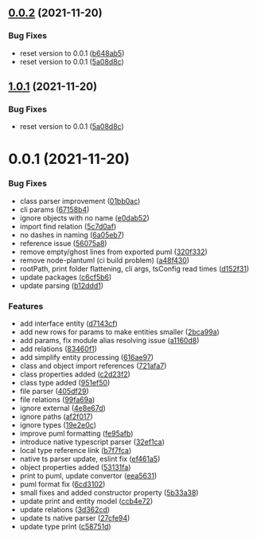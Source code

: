 ## [0.0.2](https://github.com/beecode-rs/msh-vision/compare/v0.0.1...v0.0.2) (2021-11-20)


### Bug Fixes

* reset version to 0.0.1 ([b648ab5](https://github.com/beecode-rs/msh-vision/commit/b648ab5ebd79fd1f0831aa8fc17e1393ce60d727))
* reset version to 0.0.1 ([5a08d8c](https://github.com/beecode-rs/msh-vision/commit/5a08d8cc2409e218bea31015f4635b584567129f))

## [1.0.1](https://github.com/beecode-rs/msh-vision/compare/v1.0.0...v1.0.1) (2021-11-20)


### Bug Fixes

* reset version to 0.0.1 ([5a08d8c](https://github.com/beecode-rs/msh-vision/commit/5a08d8cc2409e218bea31015f4635b584567129f))

# 0.0.1 (2021-11-20)


### Bug Fixes

* class parser improvement ([01bb0ac](https://github.com/beecode-rs/msh-vision/commit/01bb0ac3c68d076772a5e2d8a9b68bd99488f320))
* cli params ([67158b4](https://github.com/beecode-rs/msh-vision/commit/67158b47d5a637718fcf17c8f525cd425e17948b))
* ignore objects with no name ([e0dab52](https://github.com/beecode-rs/msh-vision/commit/e0dab52398722df725d6011849a76ccd96b21e64))
* import find relation ([5c7d0af](https://github.com/beecode-rs/msh-vision/commit/5c7d0afccd134a6d6da8eefc39b9325ed1a9d171))
* no dashes in naming ([6a05eb7](https://github.com/beecode-rs/msh-vision/commit/6a05eb7718d7b3f4dd44feb565c6e22679c6683a))
* reference issue ([56075a8](https://github.com/beecode-rs/msh-vision/commit/56075a8cc02e4e283139adf3808a3a8c9fb884f1))
* remove empty/ghost lines from exported puml ([320f332](https://github.com/beecode-rs/msh-vision/commit/320f332b56d833c1f8907b3064d181c142ffe76a))
* remove node-plantuml (ci build problem) ([a48f430](https://github.com/beecode-rs/msh-vision/commit/a48f430b1ff1327e273be7815109f2b6c8dc0774))
* rootPath, print folder flattening, cli args, tsConfig read times ([d152f31](https://github.com/beecode-rs/msh-vision/commit/d152f31e58ef6c33feef4a5a87f476d4b9db22cb))
* update packages ([c6cf5b6](https://github.com/beecode-rs/msh-vision/commit/c6cf5b6babe5eb5d88c145e921e6d2ad4afb92cd))
* update parsing ([b12ddd1](https://github.com/beecode-rs/msh-vision/commit/b12ddd19d93ddda9fc79ae4edd487e779665ab31))


### Features

* add interface entity ([d7143cf](https://github.com/beecode-rs/msh-vision/commit/d7143cf56c2bb452ea722fd1ea088d56ceb6d51a))
* add new rows for params to make entities smaller ([2bca99a](https://github.com/beecode-rs/msh-vision/commit/2bca99a1b3863377f5abba413a9b8ad7f27f558e))
* add params, fix module alias resolving issue ([a1160d8](https://github.com/beecode-rs/msh-vision/commit/a1160d8f8dc33a021b4c49e7f17835a53b4e8659))
* add relations ([83460f1](https://github.com/beecode-rs/msh-vision/commit/83460f163a6c7b430f9487eac1a20e33bf6fc264))
* add simplify entity processing ([616ae97](https://github.com/beecode-rs/msh-vision/commit/616ae972d0a8d62f671079c595c816affa95c2b6))
* class and object import references ([721afa7](https://github.com/beecode-rs/msh-vision/commit/721afa7051ca778536d466c871a49f27f8e0dea5))
* class properties added ([c2d23f2](https://github.com/beecode-rs/msh-vision/commit/c2d23f2b9e2fe57da2b9902427817035a5c928c8))
* class type added ([951ef50](https://github.com/beecode-rs/msh-vision/commit/951ef50a41e8864d76b9e57f94d5e79a9af922ed))
* file parser ([405df29](https://github.com/beecode-rs/msh-vision/commit/405df290962dbcdb70ff4fc41351f92127ba3820))
* file relations ([99fa69a](https://github.com/beecode-rs/msh-vision/commit/99fa69a91a2dc36846431dd7d51644b0fa9a797e))
* ignore external ([4e8e67d](https://github.com/beecode-rs/msh-vision/commit/4e8e67d791ceb18556e5db78927e429bd95b0005))
* ignore paths ([af2f017](https://github.com/beecode-rs/msh-vision/commit/af2f017c5869838ad0efb6bc3ea03b73069f45af))
* ignore types ([19e2e0c](https://github.com/beecode-rs/msh-vision/commit/19e2e0c95190c2e7d0ceee0e8f5a1d868cccabc0))
* improve puml formatting ([fe95afb](https://github.com/beecode-rs/msh-vision/commit/fe95afb76b7f262d71a4d8abff72a176e159720c))
* introduce native typescript parser ([32ef1ca](https://github.com/beecode-rs/msh-vision/commit/32ef1cab8a4f0bd2ead9e6fd6d9fd35a4ca10656))
* local type reference link ([b7f7fca](https://github.com/beecode-rs/msh-vision/commit/b7f7fcabb6545a3cb6c827467131e7b4fca9397f))
* native ts parser update, eslint fix ([ef461a5](https://github.com/beecode-rs/msh-vision/commit/ef461a5edcbcaa81dfbe878e08ac217dacbaf0f5))
* object properties added ([53131fa](https://github.com/beecode-rs/msh-vision/commit/53131fac052027b42dedd458a1866f27bf4c0d43))
* print to puml, update convertor ([eea5631](https://github.com/beecode-rs/msh-vision/commit/eea5631e1dfc3f3287086077806e3a28dee6deeb))
* puml format fix ([6cd3102](https://github.com/beecode-rs/msh-vision/commit/6cd3102104a6af7d39e29edf6a2984d85b5bf861))
* small fixes and added constructor property ([5b33a38](https://github.com/beecode-rs/msh-vision/commit/5b33a383a2b11f02bb7e7967aec30298ce0edb0f))
* update print and entity model ([ccb4e72](https://github.com/beecode-rs/msh-vision/commit/ccb4e72a7e1f8f804e71f7f51c2367fe6b85d677))
* update relations ([3d362cd](https://github.com/beecode-rs/msh-vision/commit/3d362cd9b1558c478cb4055c28f5abd6791fc216))
* update ts native parser ([27cfe94](https://github.com/beecode-rs/msh-vision/commit/27cfe94f93df173cf23589847ea60d80b5764dfa))
* update type print ([c58751d](https://github.com/beecode-rs/msh-vision/commit/c58751d1e29c5f97094afbca372a87a143389625))
